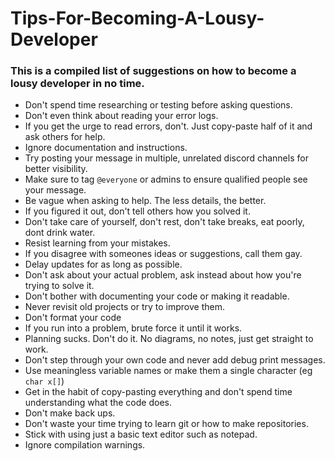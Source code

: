 # Tips-For-Becoming-A-Lousy-Developer
### This is a compiled list of suggestions on how to become a lousy developer in no time.

- Don't spend time researching or testing before asking questions.
- Don't even think about reading your error logs.
- If you get the urge to read errors, don't. Just copy-paste half of it and ask others for help.
- Ignore documentation and instructions.
- Try posting your message in multiple, unrelated discord channels for better visibility.
- Make sure to tag `@everyone` or admins to ensure qualified people see your message.
- Be vague when asking to help. The less details, the better.
- If you figured it out, don't tell others how you solved it.
- Don't take care of yourself, don't rest, don't take breaks, eat poorly, dont drink water.
- Resist learning from your mistakes.
- If you disagree with someones ideas or suggestions, call them gay.
- Delay updates for as long as possible.
- Don't ask about your actual problem, ask instead about how you're trying to solve it.
- Don't bother with documenting your code or making it readable.
- Never revisit old projects or try to improve them.
- Don't format your code
- If you run into a problem, brute force it until it works.
- Planning sucks. Don't do it. No diagrams, no notes, just get straight to work.
- Don't step through your own code and never add debug print messages.
- Use meaningless variable names or make them a single character (eg `char x[]`)
- Get in the habit of copy-pasting everything and don't spend time understanding what the code does.
- Don't make back ups.
- Don't waste your time trying to learn git or how to make repositories.
- Stick with using just a basic text editor such as notepad.
- Ignore compilation warnings.
